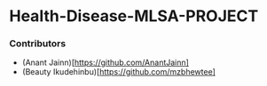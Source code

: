 # Health-Disease-MLSA-PROJECT

### Contributors
* (Anant Jainn)[https://github.com/AnantJainn]
* (Beauty Ikudehinbu)[https://github.com/mzbhewtee]
